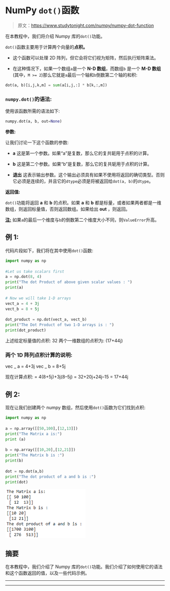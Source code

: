 # NumPy `dot()`函数

> 原文：<https://www.studytonight.com/numpy/numpy-dot-function>

在本教程中，我们将介绍 Numpy 库的`dot()`功能。

`dot()`函数主要用于计算两个向量的**点积。**

*   这个函数可以处理 2D 阵列，但它会将它们视为矩阵，然后执行矩阵乘法。

*   在这种情况下，如果一个数组`a`是一个 **N-D 数组**，而数组`b` 是一个 **M-D 数组**(其中，`M >= 2`)那么它就是`a`最后一个轴和`b`倒数第二个轴的和积:

```py
dot(a, b)[i,j,k,m] = sum(a[i,j,:] * b[k,:,m])
```

### `numpy.dot()`的语法:

使用该函数所需的语法如下:

```py
numpy.dot(a, b, out=None)
```

**参数:**

让我们讨论一下这个函数的参数:

*   **a**
    这是第一个参数。如果“a”是复数，那么它的复共轭用于点积的计算。

*   **b**
    这是第二个参数。如果“b”是复数，那么它的复共轭用于点积的计算。

*   **退出**
    这表示输出参数。这个输出必须具有如果不使用将返回的确切类型。否则它必须是连续的，并且它的`dtype`必须是将被返回给`dot(a, b)`的`dtype`。

**返回值:**

`dot()`功能将返回 **a** 和 **b** 的点积。如果 **a** 和 **b** 都是标量，或者如果两者都是一维数组，则返回标量值，否则返回数组。如果给出 **out** ，则返回。

<u>**注:**</u> 如果`a`的最后一个维度与`b`的倒数第二个维度大小不同，则`ValueError`升高。

## 例 1:

代码片段如下，我们将在其中使用`dot()`函数:

```py
import numpy as np

#Let us take scalars first 
a = np.dot(8, 4) 
print("The dot Product of above given scalar values : ")
print(a) 

# Now we will take 1-D arrays 
vect_a = 4 + 3j
vect_b = 8 + 5j

dot_product = np.dot(vect_a, vect_b) 
print("The Dot Product of two 1-D arrays is : ")
print(dot_product) 
```

上述给定标量值的点积:
32
两个一维数组的点积为:
(17+44j)

### 两个 1D 阵列点积计算的说明:

vec _ a = 4+3j
vec _ b = 8+5j

现在计算点积:
= 4(8+5j)+3j(8–5j)
= 32+20j+24j–15
= 17+44j

## 例 2:

现在让我们创建两个 numpy 数组，然后使用`dot()`函数为它们找到点积:

```py
import numpy as np

a = np.array([[50,100],[12,13]])  
print("The Matrix a is:")
print (a)

b = np.array([[10,20],[12,21]])  
print("The Matrix b is :")
print(b)

dot = np.dot(a,b)  
print("The dot product of a and b is :")
print(dot)
```

![Numpy dot() function example](img/dcbb8ededb5e352dad5eeb363dd86e73.png)

## 摘要

在本教程中，我们介绍了 Numpy 库的`dot()`功能。我们介绍了如何使用它的语法和这个函数返回的值，以及一些代码示例。

* * *

* * *